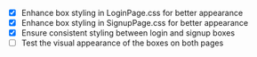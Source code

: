 - [x] Enhance box styling in LoginPage.css for better appearance
- [x] Enhance box styling in SignupPage.css for better appearance
- [x] Ensure consistent styling between login and signup boxes
- [ ] Test the visual appearance of the boxes on both pages
